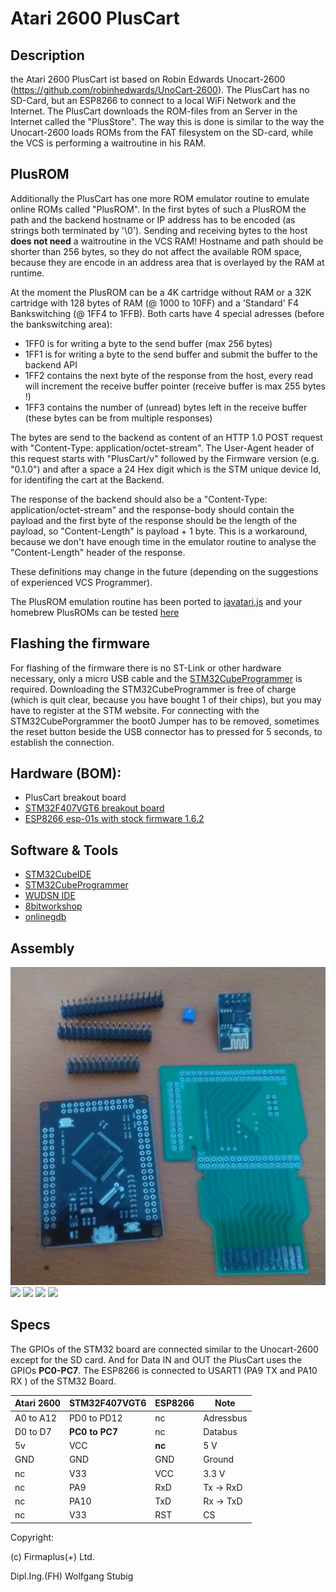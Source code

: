 # Atari 2600 PlusCart

## Description
the Atari 2600 PlusCart ist based on Robin Edwards Unocart-2600 (https://github.com/robinhedwards/UnoCart-2600). The PlusCart has no SD-Card, but an ESP8266 to connect to a local WiFi Network and the Internet.
The PlusCart downloads the ROM-files from an Server in the Internet called the "PlusStore". The way this is done is similar to the way the Unocart-2600 loads ROMs from the FAT filesystem on the SD-card, while the VCS is performing a waitroutine in his RAM.

## PlusROM
Additionally the PlusCart has one more ROM emulator routine to emulate online ROMs called "PlusROM".
In the first bytes of such a PlusROM the path and the backend hostname or IP address has to be encoded (as strings both terminated by '\0'). Sending and receiving bytes to the host **does not need** a waitroutine in the VCS RAM! Hostname and path should be shorter than 256 bytes, so they do not affect the available ROM space, because they are encode in an address area that is overlayed by the RAM at runtime.

At the moment the PlusROM can be a 4K cartridge without RAM or a 32K cartridge with 128 bytes of RAM (@ 1000 to 10FF) and a 'Standard' F4 Bankswitching (@ 1FF4 to 1FFB). Both carts have 4 special adresses (before the bankswitching area):
- 1FF0 is for writing a byte to the send buffer (max 256 bytes)
- 1FF1 is for writing a byte to the send buffer and submit the buffer to the backend API
- 1FF2 contains the next byte of the response from the host, every read will increment the receive buffer pointer (receive buffer is max 255 bytes !) 
- 1FF3 contains the number of (unread) bytes left in the receive buffer (these bytes can be from multiple responses)

The bytes are send to the backend as content of an HTTP 1.0 POST request with "Content-Type: application/octet-stream". The User-Agent header of this request starts with "PlusCart/v" followed by the Firmware version (e.g. "0.1.0") and after a space a 24 Hex digit which is the STM unique device Id, for identifing the cart at the Backend.

The response of the backend should also be a "Content-Type: application/octet-stream" and the response-body should contain the payload and the first byte of the response should be the length of the payload, so "Content-Length" is payload + 1 byte. This is a workaround, because we don't have enough time in the emulator routine to analyse the "Content-Length" header of the response.

These definitions may change in the future (depending on the suggestions of experienced VCS Programmer).

The PlusROM emulation routine has been ported to [javatari.js](https://javatari.org/) and your homebrew PlusROMs can be tested [here](https://pluscart.firmaplus.de/javatari/index.html) 

## Flashing the firmware
For flashing of the firmware there is no ST-Link or other hardware necessary, only a micro USB cable and the  [STM32CubeProgrammer](https://www.st.com/en/development-tools/stm32cubeprog.html) is required. Downloading the STM32CubeProgrammer is free of charge (which is quit clear, because you have bought 1 of their chips), but you may have to register at the STM website. For connecting with the STM32CubePorgrammer the boot0 Jumper has to be removed, sometimes the reset button beside the USB connector has to pressed for 5 seconds, to establish the connection.

## Hardware (BOM):
- PlusCart breakout board
- [STM32F407VGT6 breakout board](https://www.diymore.cc/products/stm32f4-discovery-stm32f407vgt6-microcontroller-32bit-flash-mcu-arm-cortex-m4-core-development-board?_pos=7&_sid=3f87534b6&_ss=r)
- [ESP8266 esp-01s with stock firmware 1.6.2](https://www.google.com/search?q=esp8266+esp-01s&sa=X&hl=de&biw=1680&bih=920&tbm=shop&tbs=p_ord:r)

## Software & Tools
- [STM32CubeIDE](https://www.st.com/en/development-tools/stm32cubeide.html)
- [STM32CubeProgrammer](https://www.st.com/en/development-tools/stm32cubeprog.html)
- [WUDSN IDE](https://www.wudsn.com/)
- [8bitworkshop](https://8bitworkshop.com/v3.4.2/?platform=vcs&file=examples%2Ftinyfonts2.a)
- [onlinegdb](https://www.onlinegdb.com/online_c_compiler)

## Assembly
![](./docs/images/Assembly_1.png)
![](./docs/images/Assembly_2.png)
![](./docs/images/Assembly_3.png)
![](./docs/images/Assembly_4.png)
![](./docs/images/Assembly_5.png)


## Specs
The GPIOs of the STM32 board are connected similar to the Unocart-2600 except for the SD card. And for Data IN and OUT the PlusCart uses the GPIOs **PC0-PC7**.
The ESP8266 is connected to USART1 (PA9 TX and PA10 RX ) of the STM32 Board.

Atari 2600 | STM32F407VGT6 | ESP8266 | Note
-----------|----------------|--------|------------
A0 to A12  | PD0 to PD12    |  nc    | Adressbus
D0 to D7   | **PC0 to PC7** |  nc    | Databus
5v         | VCC            | **nc** | 5 V
GND        | GND            | GND    | Ground
nc         | V33            | VCC    | 3.3 V
nc         | PA9            | RxD    | Tx -> RxD
nc         | PA10           | TxD    | Rx -> TxD
nc         | V33            | RST    | CS


Copyright:

(c) Firmaplus(+) Ltd.

Dipl.Ing.(FH) Wolfgang Stubig
